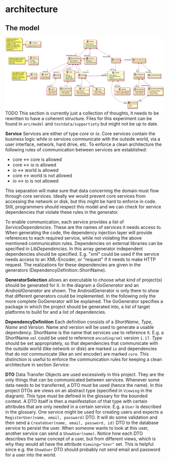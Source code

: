 # architecture

## The model
![](Architecture_Model.png)
TODO This section is currently just a collection of thoughts, it needs to be rewritten to have a coherent structure. Files for this experiment can be found in `arc/model` and `testdata/supportiety` but might not be up to date.

**Service** Services are either of type *core* or *io*. Core services contain the business logic while io services communicate with the outside world, via a user interface, network, hard drive, etc. To enforce a clean architecture the following rules of communication between services are established:

 * core <-> core is allowed
 * core <-> io is allowed
 * io <-> world is allowed
 * core <-> world is not allowed
 * io <-> io is not allowed

This separation will make sure that data concerning the domain must flow through core services. Ideally we would prevent core services from accessing the network or disk, but this might be hard to enforce in code. Still, programmers should respect this model and we can check for service dependencies that violate these rules in the generator.

To enable communication, each service provides a list of *ServiceDependencies*. These are the names of services it needs access to. When generating the code, the dependency injection layer will provide references to each required service, while not violating the above mentioned communication rules. Dependencies on external libraries can be specified in *LibDependencies*. In this array generator independent dependencies should be specified. E.g. "xml" could be used if the service needs access to an XML-Encoder, or "request" if it needs to make HTTP request. The realizations for these dependencies are given in the generators (DependencyDefinition::ShortName).

**GeneratorSelection** allows an executable to choose what kind of project(s) should be generated for it. In the diagram a *GoGenerator* and an *AndroidGenerator* are shown. The AndroidGenerator is only there to show that different generators could be implemented. In the following only the more complete GoGenerator will be explained. The GoGenerator specifies a package in which the project should be generated into, a list of target platforms to build for and a list of dependencies.

**DependencyDefinition** Each definition consists of a *ShortName*, *Type*, *Name* and *Version*. Name and version will be used to generate a usable dependency. ShortName is the name that services use to reference it. E.g. a ShortName `xml` could be used to reference `encoding/xml` version `1.17`. *Type* should be set appropriately, so that dependencies that communicate with the outside world (like network or disk) are marked `io` and dependencies that do not communicate (like an xml encoder) are marked `core`. This distinction is useful to enforce the communication rules for keeping a clean architecture in section *Service*.

**DTO** Data Transfer Objects are used excessively in this project. They are the only things that can be communicated between services. Whenever some data needs to be transferred, a DTO must be used (hence the name). In this project DTOs are views on an abstract type (specified in `Viewing` in the diagram). This type must be defined in the glossary for the bounded context. A DTO itself is then a manifestation of that type with certain attributes that are only needed in a certain service. E.g. a `User` is described in the glossary. One service might be used for creating users and expects a `RegisterUser(name, email, password)` DTO. It will do some validation and then send a `CreateUser(name, email, password, id)` DTO to the database service to persist the user. When someone wants to look at this user, another service can send a `ShowUser(name)`. Notice how each DTO describes the same concept of a user, but from different views, which is why they would all have the attribute `Viewing="User"` set. This is helpful since e.g. the `ShowUser` DTO should probably not send email and password for a user into the world.